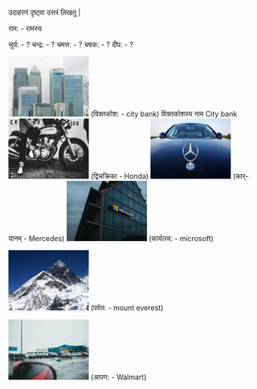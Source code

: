 उदाहरणं दृष्ट्वा उत्तरं लिखतु |

राम: - रामस्य 

सूर्य: - ?
चन्द्र: - ?
चमस: - ?
चषक: - ?
दीप: - ?

<img src="pictures/citi.jpg" width="160" height="120" /> 
(विक्तकोश: - city bank) विक्तकोशस्य नाम City bank

<img src="pictures/honda.jpg" width="160" height="120" />  
(द्विचक्रिका - Honda)

<img src="pictures/mercedes.jpg" width="160" height="120" />  
(कार्-यानम् - Mercedes)

<img src="pictures/microsoft.jpg" width="160" height="120" />  
(कार्यलय: - microsoft)

<img src="pictures/mount everest.jpg" width="160" height="120" />  (पर्वत: - mount everest)

<img src="pictures/walmart.jpg" width="160" height="120" />  
(आपण: - Walmart)